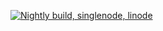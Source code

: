 [![Nightly build, singlenode, linode](https://github.com/mindwm/mindwm-gitops/actions/workflows/nightly_build_singlenode.yaml/badge.svg)](https://github.com/mindwm/mindwm-gitops/actions/workflows/nightly_build_singlenode.yaml)
